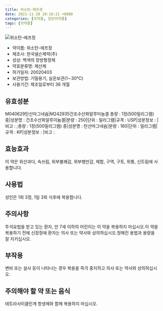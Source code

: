 ```yaml
---
title: 위소탄-에프정
date: 2021-11-20 20:18:21 +0800
categories: [의약품, 일반의약품]
tags: [의약품]
---
```

![위소탄-에프정](https://nedrug.mfds.go.kr/pbp/cmn/itemImageDownload/147427753862000165)

- 약이름: 위소탄-에프정
- 제조사: 한국넬슨제약(주)
- 성상: 백색의 장방형정제
- 약효분류명: 제산제
- 허가일자: 20020403
- 보관방법: 기밀용기, 실온보관(1∼30℃)
- 사용기간: 제조일로부터 36 개월
## 유효성분
M040629탄산마그네슘|M242935건조수산화알루미늄겔
총량 : 1정(500밀리그램) 중|성분명 : 건조수산화알루미늄겔|분량 : 250|단위 : 밀리그램|규격 : USP|성분정보 : |비고 : ;총량 : 1정(500밀리그램) 중|성분명 : 탄산마그네슘|분량 : 160|단위 : 밀리그램|규격 : KP|성분정보 : |비고 :
## 효능효과
이 약은 위산과다, 속쓰림, 위부불쾌감, 위부팽만감, 체함, 구역, 구토, 위통, 신트림에 사용합니다.
## 사용법
성인은 1회 3정, 1일 3회 식후에 복용합니다.
## 주의사항
투석요법을 받고 있는 환자, 만 7세 이하의 어린이는 이 약을 복용하지 마십시오.이 약을 복용하기 전에 신장장애 환자는 의사 또는 약사와 상의하십시오.정해진 용법과 용량을 잘 지키십시오.
## 부작용
변비 또는 설사 등이 나타나는 경우 복용을 즉각 중지하고 의사 또는 약사와 상의하십시오.
## 주의해야 할 약 또는 음식
테트라사이클린계 항생제와 함께 복용하지 마십시오.
